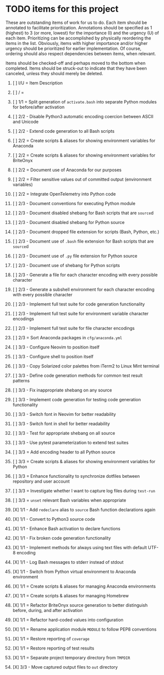 # TODO items for this project
These are outstanding items of work for us to do.
Each item should be annotated to facilitate prioritization.
Annotations should be specified
as 1 (highest) to 3 (or more, lowest)
for the importance (I) and the urgency (U) of each item.
Prioritizing can be accomplished
by physically reordering the items in the list.
Obviously, items with higher importance and/or higher urgency
should be prioritized for earlier implementation.
Of course,
ordering should also respect dependencies between items,
when relevant.

Items should be checked-off
and perhaps moved to the bottom
when completed.
Items should be struck-out
to indicate that they have been canceled,
unless they should merely be deleted.

1. [ ] I/U = Item Description
1. [ ]  /  = 

1. [ ] 1/1 = Split generation of `activate.bash` into separate Python modules for before/after activation
1. [ ] 2/2 - Disable Python3 automatic encoding coercion between ASCII and Unicode
1. [ ] 2/2 - Extend code generation to all Bash scripts
1. [ ] 2/2 = Create scripts & aliases for showing environment variables for Anaconda
1. [ ] 2/2 = Create scripts & aliases for showing environment variables for BriteOnyx
1. [ ] 2/2 = Document use of Anaconda for our purposes
1. [ ] 2/2 = Filter sensitive values out of committed output (environment variables)
1. [ ] 2/2 = Integrate OpenTelemetry into Python code
1. [ ] 2/3 - Document conventions for executing Python module
1. [ ] 2/3 - Document disabled shebang for Bash scripts that are `source`d
1. [ ] 2/3 - Document disabled shebang for Python source
1. [ ] 2/3 - Document dropped file extension for scripts (Bash, Python, etc.)
1. [ ] 2/3 - Document use of `.bash` file extension for Bash scripts that are `source`d
1. [ ] 2/3 - Document use of `.py` file extension for Python source
1. [ ] 2/3 - Document use of shebang for Python scripts
1. [ ] 2/3 - Generate a file for each character encoding with every possible character
1. [ ] 2/3 - Generate a subshell environment for each character encoding with every possible character
1. [ ] 2/3 - Implement full test suite for code generation functionality
1. [ ] 2/3 - Implement full test suite for environment variable character encodings
1. [ ] 2/3 - Implement full test suite for file character encodings
1. [ ] 2/3 = Sort Anaconda packages in `cfg/anaconda.yml`
1. [ ] 3/3 - Configure Neovim to position itself
1. [ ] 3/3 - Configure shell to position itself
1. [ ] 3/3 - Copy Solarized color palettes from iTerm2 to Linux Mint terminal
1. [ ] 3/3 - Define code generation methods for common test result patterns
1. [ ] 3/3 - Fix inappropriate shebang on any source
1. [ ] 3/3 - Implement code generation for testing code generation functionality
1. [ ] 3/3 - Switch font in Neovim for better readability
1. [ ] 3/3 - Switch font in shell for better readability
1. [ ] 3/3 - Test for appropriate shebang on all source
1. [ ] 3/3 - Use pytest parameterization to extend test suites
1. [ ] 3/3 = Add encoding header to all Python source
1. [ ] 3/3 = Create scripts & aliases for showing environment variables for Python
1. [ ] 3/3 = Enhance functionality to synchronize dotfiles between repository and user account
1. [ ] 3/3 = Investigate whether I want to capture log files during `test-run`
1. [ ] 3/3 = `unset` relevant Bash variables when appropriate
1. [X] 1/1 - Add `redeclare` alias to `source` Bash function declarations again
1. [X] 1/1 - Convert to Python3 source code
1. [X] 1/1 - Enhance Bash activation to declare functions
1. [X] 1/1 - Fix broken code generation functionality
1. [X] 1/1 - Implement methods for always using text files with default UTF-8 encoding
1. [X] 1/1 - Log Bash messages to stderr instead of stdout
1. [X] 1/1 - Switch from Python virtual environment to Anaconda environment
1. [X] 1/1 = Create scripts & aliases for managing Anaconda environments
1. [X] 1/1 = Create scripts & aliases for managing Homebrew
1. [X] 1/1 = Refactor BriteOnyx source generation to better distinguish before, during, and after activation
1. [X] 1/1 = Refactor hard-coded values into configuration
1. [X] 1/1 = Rename application module `MODULE` to follow PEP8 conventions
1. [X] 1/1 = Restore reporting of `coverage`
1. [X] 1/1 = Restore reporting of test results
1. [X] 1/1 = Separate project temporary directory from `TMPDIR`
1. [X] 3/3 - Move captured output files to `out` directory

